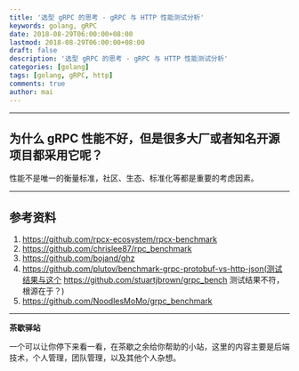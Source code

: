 ```yaml
---
title: '选型 gRPC 的思考 - gRPC 与 HTTP 性能测试分析'
keywords: golang, gRPC
date: 2018-08-29T06:00:00+08:00
lastmod: 2018-08-29T06:00:00+08:00
draft: false
description: '选型 gRPC 的思考 - gRPC 与 HTTP 性能测试分析'
categories: [golang]
tags: [golang, gRPC, http]
comments: true
author: mai
---
```


----

## 为什么 gRPC 性能不好，但是很多大厂或者知名开源项目都采用它呢？

性能不是唯一的衡量标准，社区、生态、标准化等都是重要的考虑因素。

----

## 参考资料

1. https://github.com/rpcx-ecosystem/rpcx-benchmark
2. https://github.com/chrislee87/rpc_benchmark
3. https://github.com/bojand/ghz
4. https://github.com/plutov/benchmark-grpc-protobuf-vs-http-json(测试结果与这个 https://github.com/stuartjbrown/grpc_bench 测试结果不符，根源在于？)
5. https://github.com/NoodlesMoMo/grpc_benchmark

----

**茶歇驿站**

一个可以让你停下来看一看，在茶歇之余给你帮助的小站，这里的内容主要是后端技术，个人管理，团队管理，以及其他个人杂想。


